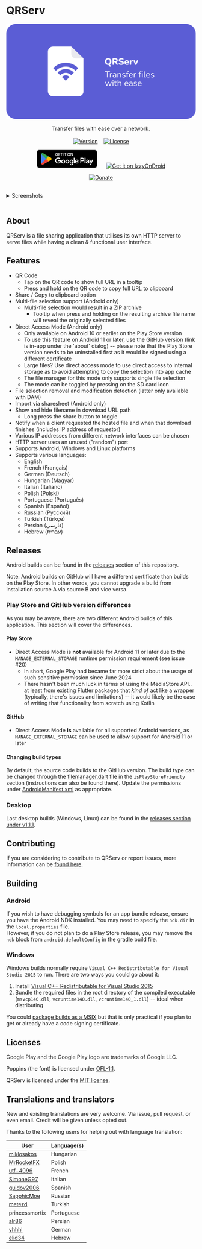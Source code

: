 # QRServ

![Banner with app icon, app name 'QRServ' followed by 'transfer files with ease'](docs/banner/banner.png)
<br>

<p align="center">
    Transfer files with ease over a network.
    <br>
    <br>
    <a href="../../releases/latest" title="Latest release"><img src="https://img.shields.io/github/v/release/uintdev/qrserv" alt="Version"></a>
    &nbsp;&nbsp;
    <a href="LICENSE" title="License"><img src="https://img.shields.io/github/license/uintdev/qrserv" alt="License"></a>
</p>
<p align="center">
    <a href="https://play.google.com/store/apps/details?id=dev.uint.qrserv"><img src="docs/badges/google_play.png" alt="Get it on Google Play" height="48dp"></a>
    &nbsp;&nbsp;&nbsp;&nbsp;
    <a href="https://apt.izzysoft.de/fdroid/index/apk/dev.uint.qrserv"><img src="https://gitlab.com/IzzyOnDroid/repo/-/raw/master/assets/IzzyOnDroidButtonGreyBorder_nofont.png" alt="Get it on IzzyOnDroid" height="48dp"></a>
</p>
<p align="center">
    <a href="https://ko-fi.com/uintdev" title="ko-fi"><img src="https://ko-fi.com/img/githubbutton_sm.svg" alt="Donate" height="48dp" width="300"></a>
</p>
<br>
<details>
    <summary>Screenshots</summary>
    <br>
    <p align="center">
        <img src="fastlane/metadata/android/en-US/images/phoneScreenshots/1.png" alt="Screenshot of app on the main screen" height="380">
        <img src="fastlane/metadata/android/en-US/images/phoneScreenshots/2.png" alt="Screenshot of app after selecting a file" height="380">
        <img src="fastlane/metadata/android/en-US/images/phoneScreenshots/3.png" alt="Screenshot of app after opening IP address list" height="380">
        <img src="fastlane/metadata/android/en-US/images/phoneScreenshots/4.png" alt="Screenshot of app when press and holding or hovering over file name -- tool tip is shown with full file name" height="380">
        <img src="fastlane/metadata/android/en-US/images/phoneScreenshots/5.png" alt="Screenshot of app when press and holding or hovering over file name -- tool tip is shown with original file names sizes of those included in the resulting file archive" height="380">
        <img src="fastlane/metadata/android/en-US/images/phoneScreenshots/6.png" alt="Screenshot of app showing that a 10 Gigabit file was selected -- this shows the ability to work with large files" height="380">
    </p>
</details>
<br>

## About

QRServ is a file sharing application that utilises its own HTTP server to serve files while having a clean & functional user interface.

## Features

-   QR Code
    -   Tap on the QR code to show full URL in a tooltip
    -   Press and hold on the QR code to copy full URL to clipboard
-   Share / Copy to clipboard option
-   Multi-file selection support (Android only)
    -   Multi-file selection would result in a ZIP archive
        -   Tooltip when press and holding on the resulting archive file name will reveal the originally selected files
-   Direct Access Mode (Android only)
    -   Only available on Android 10 or earlier on the Play Store version
    -   To use this feature on Android 11 or later, use the GitHub version (link is in-app under the 'about' dialog) -- please note that the Play Store version needs to be uninstalled first as it would be signed using a different certificate
    -   Large files? Use direct access mode to use direct access to internal storage as to avoid attempting to copy the selection into app cache
    -   The file manager for this mode only supports single file selection
    -   The mode can be toggled by pressing on the SD card icon
-   File selection removal and modification detection (latter only available with DAM)
-   Import via sharesheet (Android only)
-   Show and hide filename in download URL path
    -   Long press the share button to toggle
-   Notify when a client requested the hosted file and when that download finishes (includes IP address of requestor)
-   Various IP addresses from different network interfaces can be chosen
-   HTTP server uses an unused ("random") port
-   Supports Android, Windows and Linux platforms
-   Supports various languages:
    -   English
    -   French (Français)
    -   German (Deutsch)
    -   Hungarian (Magyar)
    -   Italian (Italiano)
    -   Polish (Polski)
    -   Portuguese (Português)
    -   Spanish (Español)
    -   Russian (Русский)
    -   Turkish (Türkçe)
    -   Persian (فارسی)
    -   Hebrew (עברית)

## Releases

Android builds can be found in the [releases](../../releases) section of this repository.

Note: Android builds on GitHub will have a different certificate than builds on the Play Store. In other words, you cannot upgrade a build from installation source A via source B and vice versa.

### Play Store and GitHub version differences

As you may be aware, there are two different Android builds of this application. This section will cover the differences.

#### Play Store

-   Direct Access Mode is **not** available for Android 11 or later due to the `MANAGE_EXTERNAL_STORAGE` runtime permission requirement (see issue #20)
    -   In short, Google Play had became far more strict about the usage of such sensitive permission since June 2024
    -   There hasn't been much luck in terms of using the MediaStore API.. at least from existing Flutter packages that _kind of_ act like a wrapper (typically, there's issues and limitations) -- it would likely be the case of writing that functionality from scratch using Kotlin

#### GitHub

-   Direct Access Mode **is** available for all supported Android versions, as `MANAGE_EXTERNAL_STORAGE` can be used to allow support for Android 11 or later

#### Changing build types

By default, the source code builds to the GitHub version. The build type can be changed through the [filemanager.dart](lib/filemanager.dart) file in the `isPlayStoreFriendly` section (instructions can also be found there). Update the permissions under [AndroidManifest.xml](android/app/src/main/AndroidManifest.xml) as appropriate.

### Desktop

Last desktop builds (Windows, Linux) can be found in the [releases section under v1.1.1](../../releases/tag/v1.1.1).

## Contributing

If you are considering to contribute to QRServ or report issues, more information can be [found here](CONTRIBUTING.md).

## Building

### Android

If you wish to have debugging symbols for an app bundle release, ensure you have the Android NDK installed. You may need to specify the `ndk.dir` in the `local.properties` file.
<br>
However, if you do not plan to do a Play Store release, you may remove the `ndk` block from `android.defaultConfig` in the gradle build file.

### Windows

Windows builds normally require `Visual C++ Redistributable for Visual Studio 2015` to run. There are two ways you could go about it:

1. Install [Visual C++ Redistributable for Visual Studio 2015](https://www.microsoft.com/en-us/download/details.aspx?id=48145)
2. Bundle the required files in the root directory of the compiled executable (`msvcp140.dll`, `vcruntime140.dll`, `vcruntime140_1.dll`) -- ideal when distributing

You could [package builds as a MSIX](https://pub.dev/packages/msix) but that is only practical if you plan to get or already have a code signing certificate.

## Licenses

Google Play and the Google Play logo are trademarks of Google LLC.

Poppins (the font) is licensed under [OFL-1.1](fonts/OFL.txt).

QRServ is licensed under the [MIT license](LICENSE).

## Translations and translators

New and existing translations are very welcome. Via issue, pull request, or even email. Credit will be given unless opted out.

Thanks to the following users for helping out with language translation:

| User                                         | Language(s) |
| -------------------------------------------- | ----------- |
| [miklosakos](https://github.com/miklosakos)  | Hungarian   |
| [MrRocketFX](https://twitter.com/MrRocketFX) | Polish      |
| [utf-4096](https://github.com/utf-4096)      | French      |
| [SimoneG97](https://github.com/SimoneG97)    | Italian     |
| [guidov2006](https://github.com/guidov2006)  | Spanish     |
| [SapphicMoe](https://github.com/SapphicMoe)  | Russian     |
| [metezd](https://github.com/metezd)          | Turkish     |
| princessmortix                               | Portuguese  |
| [alr86](https://github.com/alr86)            | Persian     |
| [vhhhl](https://github.com/vhhhl)            | German      |
| [elid34](https://github.com/elid34)          | Hebrew      |
